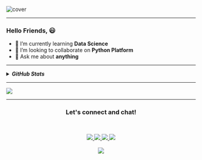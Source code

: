 <!-- CSS -->
<link rel="stylesheet" href="https://cdn.jsdelivr.net/npm/bootstrap@4.5.3/dist/css/bootstrap.min.css" integrity="sha384-TX8t27EcRE3e/ihU7zmQxVncDAy5uIKz4rEkgIXeMed4M0jlfIDPvg6uqKI2xXr2" crossorigin="anonymous">


![cover](https://user-images.githubusercontent.com/36874105/99150821-2ec0e500-26bd-11eb-8656-53b589074139.png)


<hr>

### Hello Friends,  :smiley:

<!--
**aparna-u/aparna-u** is a ✨ _special_ ✨ repository because its `README.md` (this file) appears on your GitHub profile.

Here are some ideas to get you started:
- 🔭 I’m currently working on learning Data Science 
- 🤔 I’m looking for help with ...
- ⚡ Fun fact: ...
-->

- 🌱 I’m currently learning **Data Science**
- 👯 I’m looking to collaborate on **Python Platform**
- 💬 Ask me about **anything**

<hr>

<details>
<summary>
<i><b>GitHub Stats</b></i>
</summary>

<img src="https://github-readme-stats.vercel.app/api?username=aparna-u&show_icons=true&title_color=ffffff&icon_color=34abeb&text_color=daf7dc&bg_color=151515">

</details>

<hr>

<img src="https://github-readme-stats.vercel.app/api/top-langs/?username=aparna-u&layout=compact&show_icons=true&title_color=ffffff&icon_color=34abeb&text_color=daf7dc&bg_color=151515"/>

<!--<table>
  <tr>
    <td valign="right"><img src="https://github-readme-stats.vercel.app/api/top-langs/?username=aparna-u&layout=compact&show_icons=true&title_color=ffffff&icon_color=34abeb&text_color=daf7dc&bg_color=151515"/></td>
    <td valign="left"><img src="https://github-readme-stats.vercel.app/api?username=aparna-u&show_icons=true&title_color=ffffff&icon_color=34abeb&text_color=daf7dc&bg_color=151515"/></td>
    
  </tr>
</table>
-->
<hr>

<div>
  <h3 align="center">
    <b>Let's connect and chat!</b>
   </h3>
  
  <br>
<p align="center">
 <a href="" rel="nofollow" >
   <img src="https://camo.githubusercontent.com/e1c2fd3bcd4ed13889ed78d1e814261a7cfbc79ae826198b7813850b15a8d956/68747470733a2f2f696d672e736869656c64732e696f2f62616467652f747769747465722d2532333144413146322e7376673f267374796c653d666f722d7468652d6261646765266c6f676f3d74776974746572266c6f676f436f6c6f723d7768697465" > 
</a>

<a href="https://aparna-u.hashnode.dev/" rel="nofollow">
<img src="https://camo.githubusercontent.com/8f96745f5c52581d9fba69fe886f05b2a8c7c994618fd911fdbbb241d7f7d9d3/68747470733a2f2f696d672e736869656c64732e696f2f62616467652f486173686e6f64652d2532333030373742352e7376673f267374796c653d666f722d7468652d6261646765266c6f676f3d486173686e6f6465266c6f676f436f6c6f723d7768697465" class="padding">
</a>

<a href="https://www.linkedin.com/in/aparna-udayakumar" rel="nofollow">
<img src="https://camo.githubusercontent.com/015fef11ef07fffa4a54e3b3bcef5dd7b93f0add902973a4abf83fca80bb0bbc/68747470733a2f2f696d672e736869656c64732e696f2f62616467652f6c696e6b6564696e2d626c75652e7376673f267374796c653d666f722d7468652d6261646765266c6f676f3d6c696e6b6564696e266c6f676f436f6c6f723d7768697465" class="padding">
</a>
<!-- gmail-->
<a href="aparnaukumar@gmail.com" rel="nofollow">
<img src="https://camo.githubusercontent.com/36e8ddc2cc525629d5b25538fbd4a1ac43498b4dd3093b46eaddc98637a22210/68747470733a2f2f696d672e736869656c64732e696f2f62616467652f676d61696c2d6331343433383f267374796c653d666f722d7468652d6261646765266c6f676f3d676d61696c266c6f676f436f6c6f723d7768697465" class="padding">
</a>
<br>
<br>
<img src="https://profile-counter.glitch.me/{aparna-u}/count.svg" class="padding">

</p>
</div>


<!--![Visitor Count](https://profile-counter.glitch.me/{aparna-u}/count.svg)
-->












